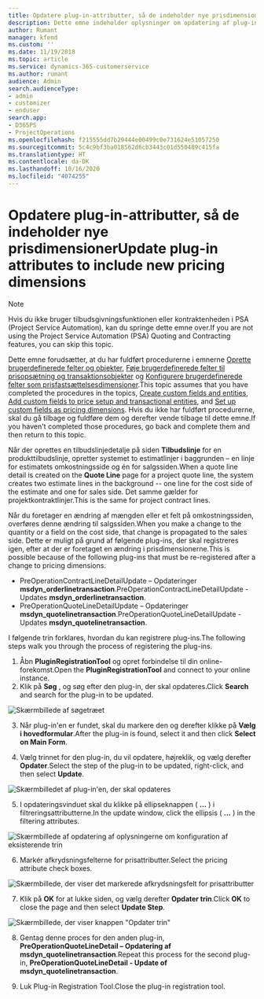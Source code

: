 ```yaml
---
title: Opdatere plug-in-attributter, så de indeholder nye prisdimensioner
description: Dette emne indeholder oplysninger om opdatering af plug-in-attributter til prisdimensioner.
author: Rumant
manager: kfend
ms.custom: ''
ms.date: 11/19/2018
ms.topic: article
ms.service: dynamics-365-customerservice
ms.author: rumant
audience: Admin
search.audienceType:
- admin
- customizer
- enduser
search.app:
- D365PS
- ProjectOperations
ms.openlocfilehash: f215555dd7b29444e00499c0e731624e51057250
ms.sourcegitcommit: 5c4c9bf3ba018562d6cb3443c01d550489c415fa
ms.translationtype: HT
ms.contentlocale: da-DK
ms.lasthandoff: 10/16/2020
ms.locfileid: "4074255"
---
```

# <a name="update-plug-in-attributes-to-include-new-pricing-dimensions"></a><span data-ttu-id="2122f-103">Opdatere plug-in-attributter, så de indeholder nye prisdimensioner</span><span class="sxs-lookup"><span data-stu-id="2122f-103">Update plug-in attributes to include new pricing dimensions</span></span>

> [!NOTE]
> <span data-ttu-id="2122f-104">Hvis du ikke bruger tilbudsgivningsfunktionen eller kontraktenheden i PSA (Project Service Automation), kan du springe dette emne over.</span><span class="sxs-lookup"><span data-stu-id="2122f-104">If you are not using the Project Service Automation (PSA) Quoting and Contracting features, you can skip this topic.</span></span>

<span data-ttu-id="2122f-105">Dette emne forudsætter, at du har fuldført procedurerne i emnerne [Oprette brugerdefinerede felter og objekter](create-custom-fields-entities.md), [Føje brugerdefinerede felter til prisopsætning og transaktionsobjekter](field-references.md) og [Konfigurere brugerdefinerede felter som prisfastsættelsesdimensioner](set-up-pricing-dimensions.md).</span><span class="sxs-lookup"><span data-stu-id="2122f-105">This topic assumes that you have completed the procedures in the topics, [Create custom fields and entities](create-custom-fields-entities.md), [Add custom fields to price setup and transactional entities](field-references.md), and [Set up custom fields as pricing dimensions](set-up-pricing-dimensions.md).</span></span> <span data-ttu-id="2122f-106">Hvis du ikke har fuldført procedurerne, skal du gå tilbage og fuldføre dem og derefter vende tilbage til dette emne.</span><span class="sxs-lookup"><span data-stu-id="2122f-106">If you haven't completed those procedures, go back and complete them and then return to this topic.</span></span>

<span data-ttu-id="2122f-107">Når der oprettes en tilbudslinjedetalje på siden **Tilbudslinje** for en produkttilbudslinje, opretter systemet to estimatlinjer i baggrunden – en linje for estimatets omkostningsside og én for salgssiden.</span><span class="sxs-lookup"><span data-stu-id="2122f-107">When a quote line detail is created on the **Quote Line** page for a project quote line, the system creates two estimate lines in the background -- one line for the cost side of the estimate and one for sales side.</span></span> <span data-ttu-id="2122f-108">Det samme gælder for projektkontraktlinjer.</span><span class="sxs-lookup"><span data-stu-id="2122f-108">This is the same  for project contract lines.</span></span>

<span data-ttu-id="2122f-109">Når du foretager en ændring af mængden eller et felt på omkostningssiden, overføres denne ændring til salgssiden.</span><span class="sxs-lookup"><span data-stu-id="2122f-109">When you make a change to the quantity or a field on the cost side, that change is propagated to the sales side.</span></span> <span data-ttu-id="2122f-110">Dette er muligt på grund af følgende plug-ins, der skal registreres igen, efter at der er foretaget en ændring i prisdimensionerne.</span><span class="sxs-lookup"><span data-stu-id="2122f-110">This is possible because of the following plug-ins that must be re-registered after a change to pricing dimensions.</span></span>

- <span data-ttu-id="2122f-111">PreOperationContractLineDetailUpdate – Opdateringer **msdyn_orderlinetransaction**.</span><span class="sxs-lookup"><span data-stu-id="2122f-111">PreOperationContractLineDetailUpdate - Updates **msdyn_orderlinetransaction**.</span></span>
- <span data-ttu-id="2122f-112">PreOperationQuoteLineDetailUpdate – Opdateringer **msdyn_quotelinetransaction**.</span><span class="sxs-lookup"><span data-stu-id="2122f-112">PreOperationQuoteLineDetailUpdate - Updates **msdyn_quotelinetransaction**.</span></span>

<span data-ttu-id="2122f-113">I følgende trin forklares, hvordan du kan registrere plug-ins.</span><span class="sxs-lookup"><span data-stu-id="2122f-113">The following steps walk you through the process of registering the plug-ins.</span></span>

1. <span data-ttu-id="2122f-114">Åbn **PluginRegistrationTool** og opret forbindelse til din online-forekomst.</span><span class="sxs-lookup"><span data-stu-id="2122f-114">Open the **PluginRegistrationTool** and connect to your online instance.</span></span>
2. <span data-ttu-id="2122f-115">Klik på **Søg** , og søg efter den plug-in, der skal opdateres.</span><span class="sxs-lookup"><span data-stu-id="2122f-115">Click **Search** and search for the plug-in to be updated.</span></span>

 ![Skærmbillede af søgetræet](media/PRT-1.png)

3. <span data-ttu-id="2122f-117">Når plug-in'en er fundet, skal du markere den og derefter klikke på **Vælg i hovedformular**.</span><span class="sxs-lookup"><span data-stu-id="2122f-117">After the plug-in is found, select it and then click **Select on Main Form**.</span></span>

4. <span data-ttu-id="2122f-118">Vælg trinnet for den plug-in, du vil opdatere, højreklik, og vælg derefter **Opdater**.</span><span class="sxs-lookup"><span data-stu-id="2122f-118">Select the step of the plug-in to be updated, right-click, and then select **Update**.</span></span>

 ![Skærmbilledet af plug-in'en, der skal opdateres](media/PRT-2.png)
 
5. <span data-ttu-id="2122f-120">I opdateringsvinduet skal du klikke på ellipseknappen ( **...** ) i filtreringsattributterne.</span><span class="sxs-lookup"><span data-stu-id="2122f-120">In the update window, click the ellipsis ( **...** ) in the filtering attributes.</span></span>

 ![Skærmbillede af opdatering af oplysningerne om konfiguration af eksisterende trin](media/PRT-3.png)
 
6. <span data-ttu-id="2122f-122">Markér afkrydsningsfelterne for prisattributter.</span><span class="sxs-lookup"><span data-stu-id="2122f-122">Select the pricing attribute check boxes.</span></span>

 ![Skærmbillede, der viser det markerede afkrydsningsfelt for prisattributter](media/PRT-4.png)

7. <span data-ttu-id="2122f-124">Klik på **OK** for at lukke siden, og vælg derefter **Opdater trin**.</span><span class="sxs-lookup"><span data-stu-id="2122f-124">Click **OK** to close the page and then select **Update Step**.</span></span>

 ![Skærmbillede, der viser knappen "Opdater trin"](media/PRT-5.png)
 
8. <span data-ttu-id="2122f-126">Gentag denne proces for den anden plug-in, **PreOperationQuoteLineDetail – Opdatering af msdyn_quotelinetransaction**.</span><span class="sxs-lookup"><span data-stu-id="2122f-126">Repeat this process for the second plug-in, **PreOperationQuoteLineDetail - Update of msdyn_quotelinetransaction**.</span></span>

9. <span data-ttu-id="2122f-127">Luk Plug-in Registration Tool.</span><span class="sxs-lookup"><span data-stu-id="2122f-127">Close the plug-in registration tool.</span></span>

